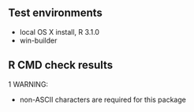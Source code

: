 ## Test environments

* local OS X install, R 3.1.0
* win-builder 

## R CMD check results

1 WARNING:

* non-ASCII characters are required for this package

